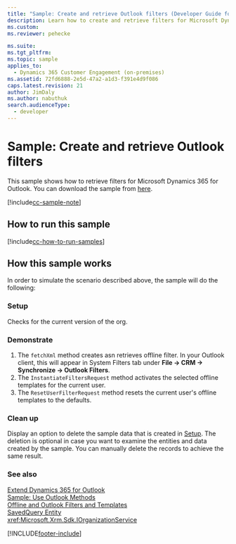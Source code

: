 ```yaml
---
title: "Sample: Create and retrieve Outlook filters (Developer Guide for Dynamics 365 Customer Engagement)| MicrosoftDocs"
description: Learn how to create and retrieve filters for Microsoft Dynamics 365 for Outlook using this code sample.
ms.custom:
ms.reviewer: pehecke

ms.suite:
ms.tgt_pltfrm:
ms.topic: sample
applies_to:
  - Dynamics 365 Customer Engagement (on-premises)
ms.assetid: 72fd6888-2e5d-47a2-a1d3-f391e4d9f086
caps.latest.revision: 21
author: JimDaly
ms.author: nabuthuk
search.audienceType:
  - developer
---
```


# Sample: Create and retrieve Outlook filters

This sample shows how to retrieve filters for Microsoft Dynamics 365 for Outlook. You can download the sample from [here](https://github.com/microsoft/PowerApps-Samples/tree/master/dataverse/orgsvc/CSharp/CreartRetrieveOutlookFilters).

[!include[cc-sample-note](../includes/cc-sample-note.md)]

## How to run this sample

[!include[cc-how-to-run-samples](../includes/cc-how-to-run-PA-samples.md)]

## How this sample works

In order to simulate the scenario described above, the sample will do the following:

### Setup

Checks for the current version of the org.

### Demonstrate

1. The `fetchXml` method creates asn retrieves offline filter. In your Outlook client, this will appear in System Filters tab under **File -> CRM -> Synchronize -> Outlook Filters**.
2. The `InstantiateFiltersRequest` method activates the selected offline templates for the current user.
3. The `ResetUserFilterRequest` method resets the current user's offline templates to the defaults.

### Clean up

Display an option to delete the sample data that is created in [Setup](#setup). The deletion is optional in case you want to examine the entities and data created by the sample. You can manually delete the records to achieve the same result.

### See also

[Extend Dynamics 365 for Outlook](../extend-customer-engagement-outlook.md)  
 [Sample: Use Outlook Methods](sample-outlook-methods.md)  
 [Offline and Outlook Filters and Templates](offline-outlook-filters-templates.md)  
 [SavedQuery Entity](../entities/savedquery.md)  
<xref:Microsoft.Xrm.Sdk.IOrganizationService>

[!INCLUDE[footer-include](../../../../includes/footer-banner.md)]
